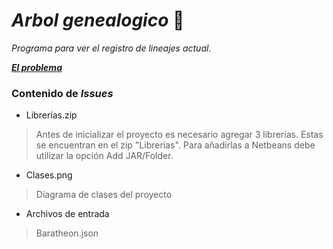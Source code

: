 # ***Arbol genealogico*** :dragon:

_Programa para ver el registro de lineajes actual._

[***El problema***](https://docs.google.com/document/d/1ONDnO1jUwVRjE1M3b3-Wis5dCU6LokCjEfw1rmZ19Ag/edit?tab=t.0](https://docs.google.com/document/d/1Q7ps0Brk3NZOcrULe7X7OMoWP-f_HhTLAIeNst-CyPc/edit?tab=t.0))

### Contenido de _Issues_
* Librerías.zip
> Antes de inicializar el proyecto es necesario agregar 3 librerías. Estas se encuentran en el zip "Librerías". Para añadirlas a Netbeans debe utilizar la opción Add JAR/Folder.
* Clases.png
> Diagrama de clases del proyecto
* Archivos de entrada
> Baratheon.json

